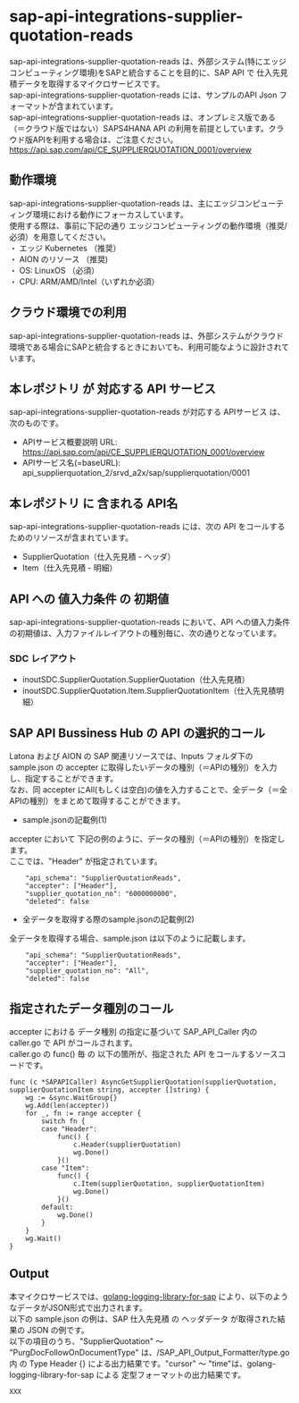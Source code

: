 # sap-api-integrations-supplier-quotation-reads 
sap-api-integrations-supplier-quotation-reads は、外部システム(特にエッジコンピューティング環境)をSAPと統合することを目的に、SAP API で 仕入先見積データを取得するマイクロサービスです。    
sap-api-integrations-supplier-quotation-reads には、サンプルのAPI Json フォーマットが含まれています。   
sap-api-integrations-supplier-quotation-reads は、オンプレミス版である（＝クラウド版ではない）SAPS4HANA API の利用を前提としています。クラウド版APIを利用する場合は、ご注意ください。   
https://api.sap.com/api/CE_SUPPLIERQUOTATION_0001/overview  

## 動作環境  
sap-api-integrations-supplier-quotation-reads は、主にエッジコンピューティング環境における動作にフォーカスしています。  
使用する際は、事前に下記の通り エッジコンピューティングの動作環境（推奨/必須）を用意してください。  
・ エッジ Kubernetes （推奨）    
・ AION のリソース （推奨)    
・ OS: LinuxOS （必須）    
・ CPU: ARM/AMD/Intel（いずれか必須）　　

## クラウド環境での利用
sap-api-integrations-supplier-quotation-reads は、外部システムがクラウド環境である場合にSAPと統合するときにおいても、利用可能なように設計されています。  

## 本レポジトリ が 対応する API サービス
sap-api-integrations-supplier-quotation-reads が対応する APIサービス は、次のものです。

* APIサービス概要説明 URL: https://api.sap.com/api/CE_SUPPLIERQUOTATION_0001/overview   
* APIサービス名(=baseURL): api_supplierquotation_2/srvd_a2x/sap/supplierquotation/0001  

## 本レポジトリ に 含まれる API名
sap-api-integrations-supplier-quotation-reads には、次の API をコールするためのリソースが含まれています。  

* SupplierQuotation（仕入先見積 - ヘッダ）
* Item（仕入先見積 - 明細）

## API への 値入力条件 の 初期値
sap-api-integrations-supplier-quotation-reads において、API への値入力条件の初期値は、入力ファイルレイアウトの種別毎に、次の通りとなっています。  

### SDC レイアウト

* inoutSDC.SupplierQuotation.SupplierQuotation（仕入先見積）
* inoutSDC.SupplierQuotation.Item.SupplierQuotationItem（仕入先見積明細）

## SAP API Bussiness Hub の API の選択的コール

Latona および AION の SAP 関連リソースでは、Inputs フォルダ下の sample.json の accepter に取得したいデータの種別（＝APIの種別）を入力し、指定することができます。  
なお、同 accepter にAll(もしくは空白)の値を入力することで、全データ（＝全APIの種別）をまとめて取得することができます。  

* sample.jsonの記載例(1)  

accepter において 下記の例のように、データの種別（＝APIの種別）を指定します。  
ここでは、"Header" が指定されています。

```
	"api_schema": "SupplierQuotationReads",
	"accepter": ["Header"],
	"supplier_quotation_no": "6000000000",
	"deleted": false
```
  
* 全データを取得する際のsample.jsonの記載例(2)  

全データを取得する場合、sample.json は以下のように記載します。  

```
	"api_schema": "SupplierQuotationReads",
	"accepter": ["Header"],
	"supplier_quotation_no": "All",
	"deleted": false
```

## 指定されたデータ種別のコール

accepter における データ種別 の指定に基づいて SAP_API_Caller 内の caller.go で API がコールされます。  
caller.go の func() 毎 の 以下の箇所が、指定された API をコールするソースコードです。  

```
func (c *SAPAPICaller) AsyncGetSupplierQuotation(supplierQuotation, supplierQuotationItem string, accepter []string) {
	wg := &sync.WaitGroup{}
	wg.Add(len(accepter))
	for _, fn := range accepter {
		switch fn {
		case "Header":
			func() {
				c.Header(supplierQuotation)
				wg.Done()
			}()
		case "Item":
			func() {
				c.Item(supplierQuotation, supplierQuotationItem)
				wg.Done()
			}()
		default:
			wg.Done()
		}
	}
	wg.Wait()
}
```
## Output  
本マイクロサービスでは、[golang-logging-library-for-sap](https://github.com/latonaio/golang-logging-library-for-sap) により、以下のようなデータがJSON形式で出力されます。  
以下の sample.json の例は、SAP 仕入先見積 の ヘッダデータ が取得された結果の JSON の例です。  
以下の項目のうち、"SupplierQuotation" ～ "PurgDocFollowOnDocumentType" は、/SAP_API_Output_Formatter/type.go 内 の Type Header {} による出力結果です。"cursor" ～ "time"は、golang-logging-library-for-sap による 定型フォーマットの出力結果です。  

```
XXX

```

